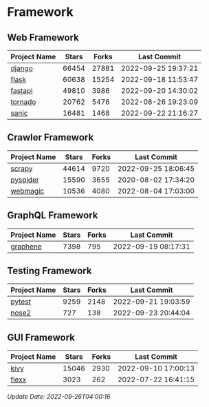 # Framework

## Web Framework
| Project Name | Stars | Forks | Last Commit |
| ------------ | ----- | ----- | ----------- |
| [django](https://github.com/django/django) | 66454 | 27881 | 2022-09-25 19:37:21 |
| [flask](https://github.com/pallets/flask) | 60638 | 15254 | 2022-09-18 11:53:47 |
| [fastapi](https://github.com/tiangolo/fastapi) | 49810 | 3986 | 2022-09-20 14:30:02 |
| [tornado](https://github.com/tornadoweb/tornado) | 20762 | 5476 | 2022-08-26 19:23:09 |
| [sanic](https://github.com/sanic-org/sanic) | 16481 | 1468 | 2022-09-22 21:16:27 |

## Crawler Framework
| Project Name | Stars | Forks | Last Commit |
| ------------ | ----- | ----- | ----------- |
| [scrapy](https://github.com/scrapy/scrapy) | 44614 | 9720 | 2022-09-25 18:06:45 |
| [pyspider](https://github.com/binux/pyspider) | 15590 | 3655 | 2020-08-02 17:34:20 |
| [webmagic](https://github.com/code4craft/webmagic) | 10536 | 4080 | 2022-08-04 17:03:00 |

## GraphQL Framework
| Project Name | Stars | Forks | Last Commit |
| ------------ | ----- | ----- | ----------- |
| [graphene](https://github.com/graphql-python/graphene) | 7398 | 795 | 2022-09-19 08:17:31 |

## Testing Framework
| Project Name | Stars | Forks | Last Commit |
| ------------ | ----- | ----- | ----------- |
| [pytest](https://github.com/pytest-dev/pytest) | 9259 | 2148 | 2022-09-21 19:03:59 |
| [nose2](https://github.com/nose-devs/nose2) | 727 | 138 | 2022-09-23 20:44:04 |

## GUI Framework
| Project Name | Stars | Forks | Last Commit |
| ------------ | ----- | ----- | ----------- |
| [kivy](https://github.com/kivy/kivy) | 15046 | 2930 | 2022-09-10 17:00:13 |
| [flexx](https://github.com/flexxui/flexx) | 3023 | 262 | 2022-07-22 16:41:15 |

*Update Date: 2022-09-26T04:00:16*